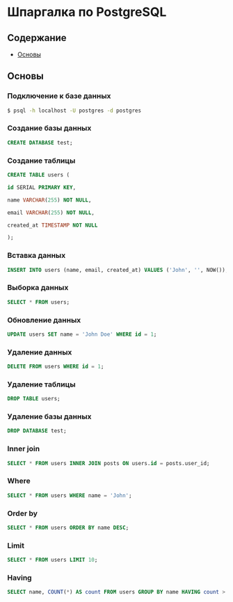 # Шпаргалка по PostgreSQL

## Содержание

* [Основы](#Основы)

## Основы

### Подключение к базе данных

```bash
$ psql -h localhost -U postgres -d postgres
```

### Создание базы данных

```sql
CREATE DATABASE test;
```

### Создание таблицы

```sql
CREATE TABLE users (

id SERIAL PRIMARY KEY,

name VARCHAR(255) NOT NULL,

email VARCHAR(255) NOT NULL,

created_at TIMESTAMP NOT NULL

);

```


### Вставка данных

```sql
INSERT INTO users (name, email, created_at) VALUES ('John', '', NOW());
```

### Выборка данных

```sql
SELECT * FROM users;
```

### Обновление данных

```sql
UPDATE users SET name = 'John Doe' WHERE id = 1;
```

### Удаление данных

```sql
DELETE FROM users WHERE id = 1;
```

### Удаление таблицы

```sql
DROP TABLE users;
```

### Удаление базы данных

```sql
DROP DATABASE test;
```

### Inner join

```sql
SELECT * FROM users INNER JOIN posts ON users.id = posts.user_id;
```

### Where

```sql
SELECT * FROM users WHERE name = 'John';
```

### Order by

```sql
SELECT * FROM users ORDER BY name DESC;
```

### Limit

```sql
SELECT * FROM users LIMIT 10;
```

### Having

```sql
SELECT name, COUNT(*) AS count FROM users GROUP BY name HAVING count > 1;
```


